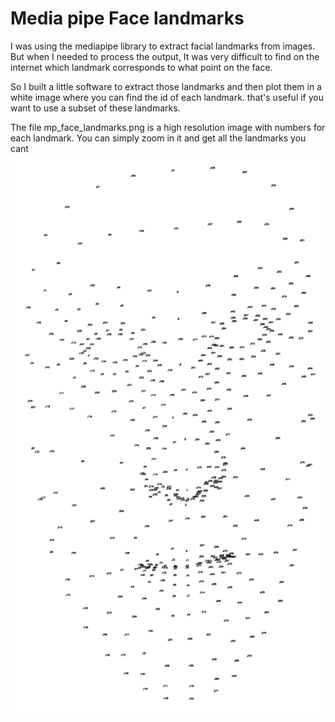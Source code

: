 # Media pipe Face landmarks
I was using the mediapipe library to extract facial landmarks from images. But when I needed to process the output, It was very difficult to find on the internet which landmark corresponds to what point on the face.

So I built a little software to extract those landmarks and then plot them in a white image where you can find the id of each landmark. that's useful if you want to use a subset of these landmarks.

The file mp_face_landmarks.png is a high resolution image with numbers for each landmark. You can simply zoom in it and get all the landmarks you cant
![Face in numbers](mp_face_landmarks.png)


